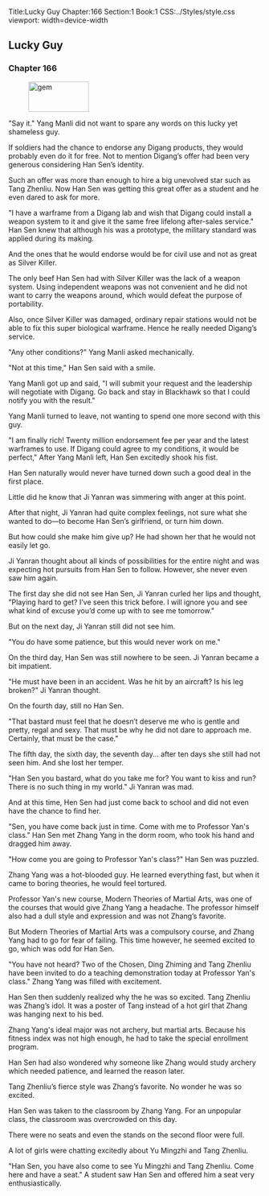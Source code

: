 Title:Lucky Guy 
Chapter:166 
Section:1 
Book:1 
CSS:../Styles/style.css 
viewport: width=device-width
  
## Lucky Guy
### Chapter 166 
<figure>
	<img src="../Images/gem.gif" alt="gem" id="gem" width="120" height="60" />
</figure>
  

  
  "Say it." Yang Manli did not want to spare any words on this lucky yet shameless guy.

If soldiers had the chance to endorse any Digang products, they would probably even do it for free. Not to mention Digang’s offer had been very generous considering Han Sen’s identity.

Such an offer was more than enough to hire a big unevolved star such as Tang Zhenliu. Now Han Sen was getting this great offer as a student and he even dared to ask for more.

"I have a warframe from a Digang lab and wish that Digang could install a weapon system to it and give it the same free lifelong after-sales service." Han Sen knew that although his was a prototype, the military standard was applied during its making.

And the ones that he would endorse would be for civil use and not as great as Silver Killer.

The only beef Han Sen had with Silver Killer was the lack of a weapon system. Using independent weapons was not convenient and he did not want to carry the weapons around, which would defeat the purpose of portability.

Also, once Silver Killer was damaged, ordinary repair stations would not be able to fix this super biological warframe. Hence he really needed Digang’s service.

"Any other conditions?" Yang Manli asked mechanically.

"Not at this time," Han Sen said with a smile.

Yang Manli got up and said, "I will submit your request and the leadership will negotiate with Digang. Go back and stay in Blackhawk so that I could notify you with the result."

Yang Manli turned to leave, not wanting to spend one more second with this guy.

"I am finally rich! Twenty million endorsement fee per year and the latest warframes to use. If Digang could agree to my conditions, it would be perfect," After Yang Manli left, Han Sen excitedly shook his fist.

Han Sen naturally would never have turned down such a good deal in the first place.

Little did he know that Ji Yanran was simmering with anger at this point.

After that night, Ji Yanran had quite complex feelings, not sure what she wanted to do—to become Han Sen’s girlfriend, or turn him down.

But how could she make him give up? He had shown her that he would not easily let go.

Ji Yanran thought about all kinds of possibilities for the entire night and was expecting hot pursuits from Han Sen to follow. However, she never even saw him again.

The first day she did not see Han Sen, Ji Yanran curled her lips and thought, "Playing hard to get? I’ve seen this trick before. I will ignore you and see what kind of excuse you’d come up with to see me tomorrow."

But on the next day, Ji Yanran still did not see him.

"You do have some patience, but this would never work on me."

On the third day, Han Sen was still nowhere to be seen. Ji Yanran became a bit impatient.

"He must have been in an accident. Was he hit by an aircraft? Is his leg broken?" Ji Yanran thought.

On the fourth day, still no Han Sen.

"That bastard must feel that he doesn’t deserve me who is gentle and pretty, regal and sexy. That must be why he did not dare to approach me. Certainly, that must be the case."

The fifth day, the sixth day, the seventh day... after ten days she still had not seen him. And she lost her temper.

"Han Sen you bastard, what do you take me for? You want to kiss and run? There is no such thing in my world." Ji Yanran was mad.

And at this time, Hen Sen had just come back to school and did not even have the chance to find her.

"Sen, you have come back just in time. Come with me to Professor Yan's class." Han Sen met Zhang Yang in the dorm room, who took his hand and dragged him away.

"How come you are going to Professor Yan's class?" Han Sen was puzzled.

Zhang Yang was a hot-blooded guy. He learned everything fast, but when it came to boring theories, he would feel tortured.

Professor Yan's new course, Modern Theories of Martial Arts, was one of the courses that would give Zhang Yang a headache. The professor himself also had a dull style and expression and was not Zhang’s favorite.

But Modern Theories of Martial Arts was a compulsory course, and Zhang Yang had to go for fear of failing. This time however, he seemed excited to go, which was odd for Han Sen.

"You have not heard? Two of the Chosen, Ding Zhiming and Tang Zhenliu have been invited to do a teaching demonstration today at Professor Yan's class." Zhang Yang was filled with excitement.

Han Sen then suddenly realized why the he was so excited. Tang Zhenliu was Zhang’s idol. It was a poster of Tang instead of a hot girl that Zhang was hanging next to his bed.

Zhang Yang's ideal major was not archery, but martial arts. Because his fitness index was not high enough, he had to take the special enrollment program.

Han Sen had also wondered why someone like Zhang would study archery which needed patience, and learned the reason later.

Tang Zhenliu’s fierce style was Zhang’s favorite. No wonder he was so excited.

Han Sen was taken to the classroom by Zhang Yang. For an unpopular class, the classroom was overcrowded on this day.

There were no seats and even the stands on the second floor were full.

A lot of girls were chatting excitedly about Yu Mingzhi and Tang Zhenliu.

"Han Sen, you have also come to see Yu Mingzhi and Tang Zhenliu. Come here and have a seat." A student saw Han Sen and offered him a seat very enthusiastically.
